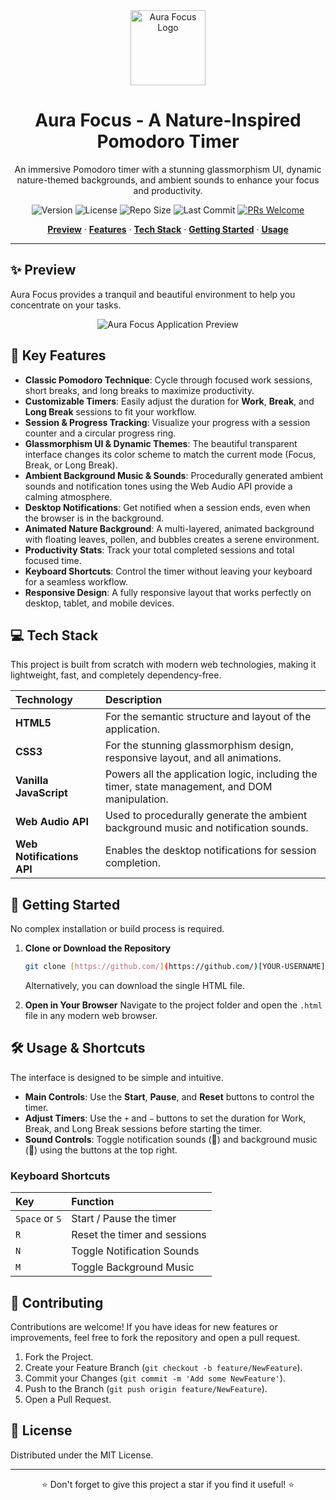 <div align="center">
  <img src="assets/logo.png" alt="Aura Focus Logo" width="120">
  <h1>Aura Focus - A Nature-Inspired Pomodoro Timer</h1>
  <p>An immersive Pomodoro timer with a stunning glassmorphism UI, dynamic nature-themed backgrounds, and ambient sounds to enhance your focus and productivity.</p>
  
  <p>
    <img src="https://img.shields.io/badge/Version-1.0-blue" alt="Version">
    <img src="https://img.shields.io/github/license/[YOUR-USERNAME]/[YOUR-REPONAME]" alt="License">
    <img src="https://img.shields.io/github/repo-size/[YOUR-USERNAME]/[YOUR-REPONAME]" alt="Repo Size">
    <img src="https://img.shields.io/github/last-commit/[YOUR-USERNAME]/[YOUR-REPONAME]" alt="Last Commit">
    <a href="https://github.com/[YOUR-USERNAME]/[YOUR-REPONAME]/pulls"><img src="https://img.shields.io/badge/PRs-welcome-brightgreen.svg" alt="PRs Welcome"></a>
  </p>
</div>

<p align="center">
  <a href="#-preview"><strong>Preview</strong></a> ·
  <a href="#-features"><strong>Features</strong></a> ·
  <a href="#-tech-stack"><strong>Tech Stack</strong></a> ·
  <a href="#-getting-started"><strong>Getting Started</strong></a> ·
  <a href="#-usage--shortcuts"><strong>Usage</strong></a>
</p>

---

## ✨ Preview

Aura Focus provides a tranquil and beautiful environment to help you concentrate on your tasks.

<div align="center">
  <img src="http://googleusercontent.com/file_content/5" alt="Aura Focus Application Preview">
</div>

## 🌟 Key Features

-   **Classic Pomodoro Technique**: Cycle through focused work sessions, short breaks, and long breaks to maximize productivity.
-   **Customizable Timers**: Easily adjust the duration for **Work**, **Break**, and **Long Break** sessions to fit your workflow.
-   **Session & Progress Tracking**: Visualize your progress with a session counter and a circular progress ring.
-   **Glassmorphism UI & Dynamic Themes**: The beautiful transparent interface changes its color scheme to match the current mode (Focus, Break, or Long Break).
-   **Ambient Background Music & Sounds**: Procedurally generated ambient sounds and notification tones using the Web Audio API provide a calming atmosphere.
-   **Desktop Notifications**: Get notified when a session ends, even when the browser is in the background.
-   **Animated Nature Background**: A multi-layered, animated background with floating leaves, pollen, and bubbles creates a serene environment.
-   **Productivity Stats**: Track your total completed sessions and total focused time.
-   **Keyboard Shortcuts**: Control the timer without leaving your keyboard for a seamless workflow.
-   **Responsive Design**: A fully responsive layout that works perfectly on desktop, tablet, and mobile devices.

## 💻 Tech Stack

This project is built from scratch with modern web technologies, making it lightweight, fast, and completely dependency-free.

| Technology | Description |
| :--- | :--- |
| **HTML5** | For the semantic structure and layout of the application. |
| **CSS3** | For the stunning glassmorphism design, responsive layout, and all animations. |
| **Vanilla JavaScript** | Powers all the application logic, including the timer, state management, and DOM manipulation. |
| **Web Audio API** | Used to procedurally generate the ambient background music and notification sounds. |
| **Web Notifications API** | Enables the desktop notifications for session completion. |

## 🚀 Getting Started

No complex installation or build process is required.

1.  **Clone or Download the Repository**
    ```bash
    git clone [https://github.com/](https://github.com/)[YOUR-USERNAME]/[YOUR-REPONAME].git
    ```
    Alternatively, you can download the single HTML file.

2.  **Open in Your Browser**
    Navigate to the project folder and open the `.html` file in any modern web browser.

## 🛠️ Usage & Shortcuts

The interface is designed to be simple and intuitive.

-   **Main Controls**: Use the **Start**, **Pause**, and **Reset** buttons to control the timer.
-   **Adjust Timers**: Use the `+` and `−` buttons to set the duration for Work, Break, and Long Break sessions before starting the timer.
-   **Sound Controls**: Toggle notification sounds (🔔) and background music (🎵) using the buttons at the top right.

### Keyboard Shortcuts
| Key | Function |
| :--- | :--- |
| `Space` or `S` | Start / Pause the timer |
| `R` | Reset the timer and sessions |
| `N` | Toggle Notification Sounds |
| `M` | Toggle Background Music |

## 🤝 Contributing

Contributions are welcome! If you have ideas for new features or improvements, feel free to fork the repository and open a pull request.

1.  Fork the Project.
2.  Create your Feature Branch (`git checkout -b feature/NewFeature`).
3.  Commit your Changes (`git commit -m 'Add some NewFeature'`).
4.  Push to the Branch (`git push origin feature/NewFeature`).
5.  Open a Pull Request.

## 📜 License

Distributed under the MIT License.

---

<p align="center">
  ⭐ Don't forget to give this project a star if you find it useful! ⭐
</p>